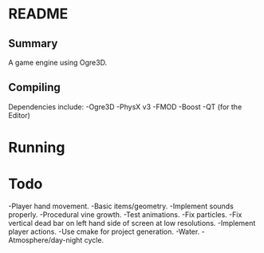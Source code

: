 # README

## Summary 
  A game engine using Ogre3D.

## Compiling
  Dependencies include:
    -Ogre3D
    -PhysX v3
    -FMOD
    -Boost
    -QT (for the Editor)
  
# Running


# Todo
  -Player hand movement.
  -Basic items/geometry.
  -Implement sounds properly.
  -Procedural vine growth.
  -Test animations.
  -Fix particles.
  -Fix vertical dead bar on left hand side of screen at low resolutions.
  -Implement player actions.
  -Use cmake for project generation.
  -Water.
  -Atmosphere/day-night cycle.
  
  
